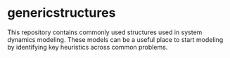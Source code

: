 # genericstructures

This repository contains commonly used structures used in system dynamics modeling. These models can be a useful place to start modeling
by identifying key heuristics across common problems.
